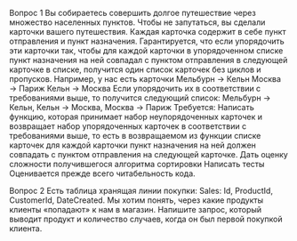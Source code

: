 Вопрос 1
Вы собираетесь совершить долгое путешествие через множество населенных пунктов. Чтобы не запутаться, вы сделали карточки вашего путешествия. Каждая карточка содержит в себе пункт отправления и пункт назначения.
Гарантируется, что если упорядочить эти карточки так, чтобы для каждой карточки в упорядоченном списке пункт назначения на ней совпадал с пунктом отправления в следующей карточке в списке, получится один список карточек без циклов и пропусков.
Например, у нас есть карточки
Мельбурн → Кельн
Москва → Париж
Кельн → Москва
Если упорядочить их в соответствии с требованиями выше, то получится следующий список:
Мельбурн → Кельн, Кельн → Москва, Москва → Париж
Требуется:
Написать функцию, которая принимает набор неупорядоченных карточек и возвращает набор упорядоченных карточек в соответствии с требованиями выше, то есть в возвращаемом из функции списке карточек для каждой карточки пункт назначения на ней должен совпадать с пунктом отправления на следующей карточке.
Дать оценку сложности получившегося алгоритма сортировки
Написать тесты 
Оценивается прежде всего читабельность кода.

Вопрос 2
Есть таблица хранящая линии покупки: Sales: Id, ProductId, CustomerId, DateCreated. Мы хотим понять, через какие продукты клиенты «попадают» к нам в магазин. Напишите запрос, который выводит продукт и количество случаев, когда он был первой покупкой клиента.
